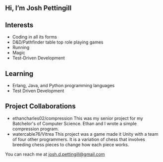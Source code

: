## Hi, I’m Josh Pettingill

## Interests
* Coding in all its forms
* D&D/Pathfinder table top role playing games
* Running
* Magic
* Test-Driven Development

## Learning
* Erlang, Java, and Python programming languages
* Test Driven Development

## Project Collaborations
* ethancharles02/compression
This was my senior project for my Batchelor's of Computer Science. Ethan and I wrote a simple compression program.
* watercable76/Vitrea
This project was a game made it Unity with a team of four other programmers. It is a variation of chess that involves breeding chess pieces to change how each piece works.

You can reach me at josh.d.pettingill@gmail.com

<!---
JoshPettingill/JoshPettingill is a ✨ special ✨ repository because its `README.md` (this file) appears on your GitHub profile.
You can click the Preview link to take a look at your changes.
--->
